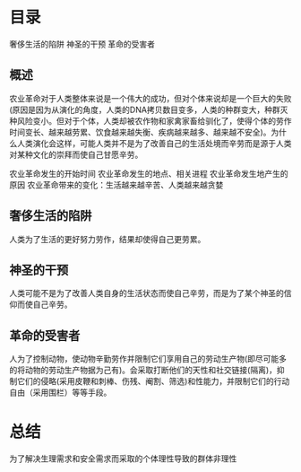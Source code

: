 # 目录
奢侈生活的陷阱
神圣的干预
革命的受害者

## 概述
农业革命对于人类整体来说是一个伟大的成功，但对个体来说却是一个巨大的失败(原因是因为从演化的角度，人类的DNA拷贝数目变多，人类的种群变大，种群灭种风险变小。但对于个体，人类却被农作物和家禽家畜给驯化了，使得个体的劳作时间变长、越来越劳累、饮食越来越失衡、疾病越来越多、越来越不安全)。为什么人类演化会这样，可能人类并不是为了改善自己的生活处境而辛劳而是源于人类对某种文化的崇拜而使自己甘愿辛劳。

农业革命发生的开始时间
农业革命发生的地点、相关进程
农业革命发生地产生的原因
农业革命带来的变化：生活越来越辛苦、人类越来越贪婪

## 奢侈生活的陷阱
人类为了生活的更好努力劳作，结果却使得自己更劳累。

## 神圣的干预
人类可能不是为了改善人类自身的生活状态而使自己辛劳，而是为了某个神圣的信仰而使自己辛劳。

## 革命的受害者
人为了控制动物，使动物辛勤劳作并限制它们享用自己的劳动生产物(即尽可能多的将动物的劳动生产物据为己有)。会采取打断他们的天性和社交链接(隔离)，抑制它们的侵略(采用皮鞭和刺棒、伤残、阉割、筛选)和性能力，并限制它们的行动自由（采用围栏）等等手段。


# 总结
为了解决生理需求和安全需求而采取的个体理性导致的群体非理性


